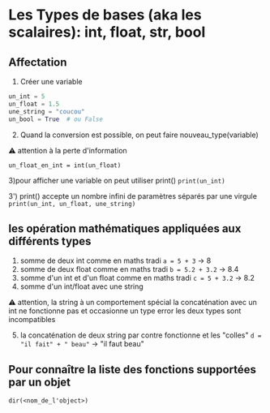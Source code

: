# Les Types de bases (aka les scalaires): int, float, str, bool

## Affectation

1)  Créer une variable 
```python
un_int = 5
un_float = 1.5
une_string = "coucou"
un_bool = True  # ou False
```

2) Quand la conversion est possible, on peut faire nouveau_type(variable)

:warning: attention à la perte d'information

`un_float_en_int = int(un_float)`

3)pour afficher une variable on peut utiliser print()
`print(un_int)`

3') print() accepte un nombre infini de paramètres séparés par une virgule
`print(un_int, un_float, une_string)`



## les opération mathématiques appliquées aux différents types

1) somme de deux int comme en maths tradi
`a = 5 + 3` -> 8
2) somme de deux float comme en maths tradi
`b = 5.2 + 3.2` -> 8.4
3) somme d'un int et d'un float comme en maths tradi
`c = 5 + 3.2` -> 8.2
4) somme d'un int/float avec une string
 
:warning: attention, la string à un comportement spécial
la concaténation avec un int ne fonctionne pas et occasionne un type error
les deux types sont incompatibles

5) la concaténation de deux string par contre fonctionne et les "colles"
`d = "il fait" + " beau"` -> "il faut beau"

## Pour connaître la liste des fonctions supportées par un objet
`dir(<nom_de_l'object>)`

